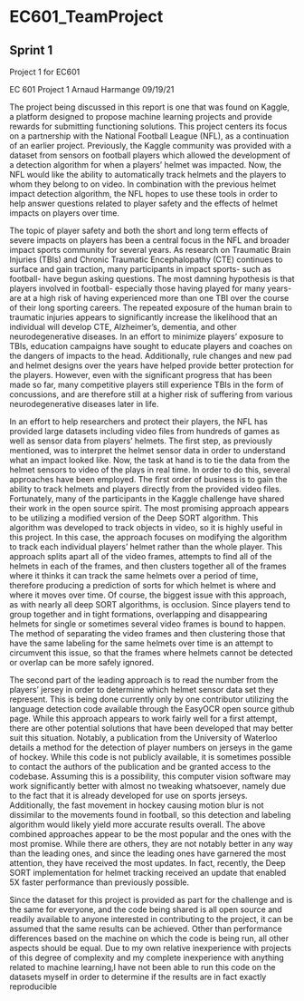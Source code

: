 # EC601_TeamProject

## Sprint 1

Project 1 for EC601

EC 601 Project 1 Arnaud Harmange 09/19/21

The project being discussed in this report is one that was found on Kaggle, a platform designed to propose machine learning projects and provide rewards for submitting functioning solutions. This project centers its focus on a partnership with the National Football League (NFL), as a continuation of an earlier project. Previously, the Kaggle community was provided with a dataset from sensors on football players which allowed the development of a detection algorithm for when a players’ helmet was impacted. Now, the NFL would like the ability to automatically track helmets and the players to whom they belong to on video. In combination with the previous helmet impact detection algorithm, the NFL hopes to use these tools in order to help answer questions related to player safety and the effects of helmet impacts on players over time.

The topic of player safety and both the short and long term effects of severe impacts on players has been a central focus in the NFL and broader impact sports community for several years. As research on Traumatic Brain Injuries (TBIs) and Chronic Traumatic Encephalopathy (CTE) continues to surface and gain traction, many participants in impact sports- such as football- have begun asking questions. The most damning hypothesis is that players involved in football- especially those having played for many years- are at a high risk of having experienced more than one TBI over the course of their long sporting careers. The repeated exposure of the human brain to traumatic injuries appears to significantly increase the likelihood that an individual will develop CTE, Alzheimer’s, dementia, and other neurodegenerative diseases. In an effort to minimize players’ exposure to TBIs, education campaigns have sought to educate players and coaches on the dangers of impacts to the head. Additionally, rule changes and new pad and helmet designs over the years have helped provide better protection for the players. However, even with the significant progress that has been made so far, many competitive players still experience TBIs in the form of concussions, and are therefore still at a higher risk of suffering from various neurodegenerative diseases later in life.

In an effort to help researchers and protect their players, the NFL has provided large datasets including video files from hundreds of games as well as sensor data from players’ helmets. The first step, as previously mentioned, was to interpret the helmet sensor data in order to understand what an impact looked like. Now, the task at hand is to tie the data from the helmet sensors to video of the plays in real time. In order to do this, several approaches have been employed. The first order of business is to gain the ability to track helmets and players directly from the provided video files. Fortunately, many of the participants in the Kaggle challenge have shared their work in the open source spirit. The most promising approach appears to be utilizing a modified version of the Deep SORT algorithm. This algorithm was developed to track objects in video, so it is highly useful in this project. In this case, the approach focuses on modifying the algorithm to track each individual players’ helmet rather than the whole player. This approach splits apart all of the video frames, attempts to find all of the helmets in each of the frames, and then clusters together all of the frames where it thinks it can track the same helmets over a period of time, therefore producing a prediction of sorts for which helmet is where and where it moves over time. Of course, the biggest issue with this approach, as with nearly all deep SORT algorithms, is occlusion. Since players tend to group together and in tight formations, overlapping and disappearing helmets for single or sometimes several video frames is bound to happen. The method of separating the video frames and then clustering those that have the same labeling for the same helmets over time is an attempt to circumvent this issue, so that the frames where helmets cannot be detected or overlap can be more safely ignored.

The second part of the leading approach is to read the number from the players’ jersey in order to determine which helmet sensor data set they represent. This is being done currently only by one contributor utilizing the language detection code available through the EasyOCR open source github page. While this approach appears to work fairly well for a first attempt, there are other potential solutions that have been developed that may better suit this situation. Notably, a publication from the University of Waterloo details a method for the detection of player numbers on jerseys in the game of hockey. While this code is not publicly available, it is sometimes possible to contact the authors of the publication and be granted access to the codebase. Assuming this is a possibility, this computer vision software may work significantly better with almost no tweaking whatsoever, namely due to the fact that it is already developed for use on sports jerseys. Additionally, the fast movement in hockey causing motion blur is not dissimilar to the movements found in football, so this detection and labeling algorithm would likely yield more accurate results overall. The above combined approaches appear to be the most popular and the ones with the most promise. While there are others, they are not notably better in any way than the leading ones, and since the leading ones have garnered the most attention, they have received the most updates. In fact, recently, the Deep SORT implementation for helmet tracking received an update that enabled 5X faster performance than previously possible.

Since the dataset for this project is provided as part for the challenge and is the same for everyone, and the code being shared is all open source and readily available to anyone interested in contributing to the project, it can be assumed that the same results can be achieved. Other than performance differences based on the machine on which the code is being run, all other aspects should be equal. Due to my own relative inexperience with projects of this degree of complexity and my complete inexperience with anything related to machine learning,I have not been able to run this code on the datasets myself in order to determine if the results are in fact exactly reproducible
